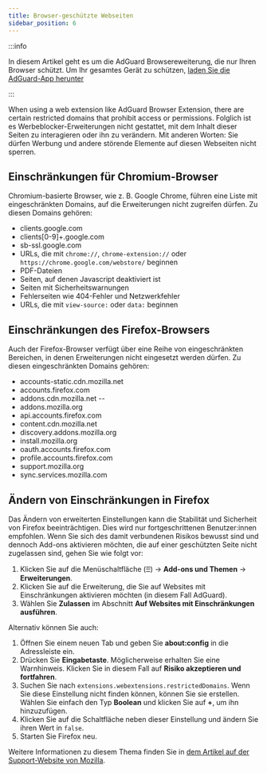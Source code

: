 ```yaml
---
title: Browser-geschützte Webseiten
sidebar_position: 6
---
```


:::info

In diesem Artikel geht es um die AdGuard Browsereweiterung, die nur Ihren Browser schützt. Um Ihr gesamtes Gerät zu schützen, [laden Sie die AdGuard-App herunter](https://adguard.com/download.html?auto=true)

:::

When using a web extension like AdGuard Browser Extension, there are certain restricted domains that prohibit access or permissions. Folglich ist es Werbeblocker-Erweiterungen nicht gestattet, mit dem Inhalt dieser Seiten zu interagieren oder ihn zu verändern. Mit anderen Worten: Sie dürfen Werbung und andere störende Elemente auf diesen Webseiten nicht sperren.

## Einschränkungen für Chromium-Browser

Chromium-basierte Browser, wie z. B. Google Chrome, führen eine Liste mit eingeschränkten Domains, auf die Erweiterungen nicht zugreifen dürfen. Zu diesen Domains gehören:

- clients.google.com
- clients[0-9]+.google.com
- sb-ssl.google.com
- URLs, die mit `chrome://`, `chrome-extension://` oder `https://chrome.google.com/webstore/` beginnen
- PDF-Dateien
- Seiten, auf denen Javascript deaktiviert ist
- Seiten mit Sicherheitswarnungen
- Fehlerseiten wie 404-Fehler und Netzwerkfehler
- URLs, die mit `view-source:` oder `data:` beginnen

## Einschränkungen des Firefox-Browsers

Auch der Firefox-Browser verfügt über eine Reihe von eingeschränkten Bereichen, in denen Erweiterungen nicht eingesetzt werden dürfen. Zu diesen eingeschränkten Domains gehören:

- accounts-static.cdn.mozilla.net
- accounts.firefox.com
- addons.cdn.mozilla.net --
- addons.mozilla.org
- api.accounts.firefox.com
- content.cdn.mozilla.net
- discovery.addons.mozilla.org
- install.mozilla.org
- oauth.accounts.firefox.com
- profile.accounts.firefox.com
- support.mozilla.org
- sync.services.mozilla.com

## Ändern von Einschränkungen in Firefox

Das Ändern von erweiterten Einstellungen kann die Stabilität und Sicherheit von Firefox beeinträchtigen. Dies wird nur fortgeschrittenen Benutzer:innen empfohlen. Wenn Sie sich des damit verbundenen Risikos bewusst sind und dennoch Add-ons aktivieren möchten, die auf einer geschützten Seite nicht zugelassen sind, gehen Sie wie folgt vor:

1. Klicken Sie auf die Menüschaltfläche (Ⲷ) → **Add-ons und Themen** → **Erweiterungen**.
2. Klicken Sie auf die Erweiterung, die Sie auf Websites mit Einschränkungen aktivieren möchten (in diesem Fall AdGuard).
3. Wählen Sie **Zulassen** im Abschnitt **Auf Websites mit Einschränkungen ausführen**.

Alternativ können Sie auch:

1. Öffnen Sie einem neuen Tab und geben Sie **about:config** in die Adressleiste ein.
2. Drücken Sie **Eingabetaste**. Möglicherweise erhalten Sie eine Warnhinweis. Klicken Sie in diesem Fall auf **Risiko akzeptieren und fortfahren**.
3. Suchen Sie nach `extensions.webextensions.restrictedDomains`. Wenn Sie diese Einstellung nicht finden können, können Sie sie erstellen. Wählen Sie einfach den Typ **Boolean** und klicken Sie auf **+**, um ihn hinzuzufügen.
4. Klicken Sie auf die Schaltfläche neben dieser Einstellung und ändern Sie ihren Wert in `false`.
5. Starten Sie Firefox neu.

Weitere Informationen zu diesem Thema finden Sie in [dem Artikel auf der Support-Website von Mozilla](https://mzl.la/3POXoWi).
